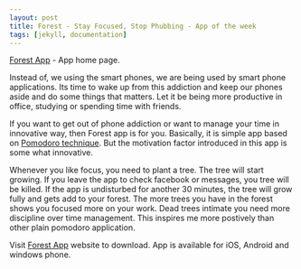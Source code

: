 ```yaml
---
layout: post
title: Forest - Stay Focused, Stop Phubbing - App of the week
tags: [jekyll, documentation]
---
```

[Forest App](http://www.forestapp.cc/) - App home page.

Instead of, we using the smart phones, we are being used by smart phone applications.  Its time to wake up from this addiction and keep our phones aside and do some things that matters.  Let it be being more productive in office, studying or spending time with friends.  

If you want to get out of phone addiction or want to manage your time in innovative way, then Forest app is for you.  Basically, it is simple app based on [Pomodoro technique](http://en.wikipedia.org/wiki/Pomodoro_Technique).  But the motivation factor introduced in this app is some what innovative.  

Whenever you like focus, you need to plant a tree.  The tree will start growing.  If you leave the app to check facebook or messages, you tree will be killed.  If the app is undisturbed for another 30 minutes, the tree will grow fully and gets add to your forest.  The more trees you have in the forest shows you focused more on your work.  Dead trees intimate you need more discipline over time management.  This inspires me more postively than other plain pomodoro application. 

Visit [Forest App](http://www.forestapp.cc/) website to download.   App is available for iOS, Android and windows phone.